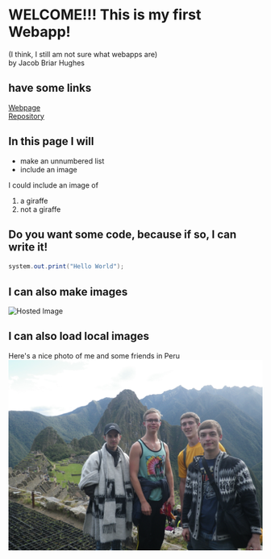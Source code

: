 # WELCOME!!!   This is my first Webapp!
(I think, I still am not sure what webapps are)  
by Jacob Briar Hughes  
<!--
friendly comment to remind you that double space means next line
brought to you by some guy on stack overflow
-->
## have some links
[Webpage](https://chocolatethunda.github.io/Jacob-Briar-Hughes-Repo-01/ "this as a webpage")  
[Repository](https://github.com/ChocolateThundA/Jacob-Briar-Hughes-Repo-01 "the repository this page is in")  
## In this page I will
- make an unnumbered list  
- include an image  

I could include an image of  
1. a giraffe
1. not a giraffe  

## Do you want some code, because if so, I can write it!
```java
system.out.print("Hello World");
```

## I can also make images  
![Hosted Image](https://upload.wikimedia.org/wikipedia/commons/9/9f/Giraffe_standing.jpg "South African Giraffe")  

## I can also load local images
Here's a nice photo of me and some friends in Peru  
![vscode image](https://github.com/ChocolateThundA/Babys-First-Repository/blob/master/IMGP0015%20(2).JPG?raw=true "Machu Pichu")
